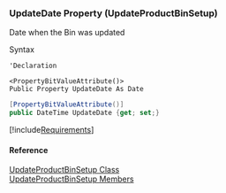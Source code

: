 ﻿### UpdateDate Property (UpdateProductBinSetup)

Date when the Bin was updated

Syntax

```vbnet
'Declaration

<PropertyBitValueAttribute()>
Public Property UpdateDate As Date
```

```csharp
[PropertyBitValueAttribute()]
public DateTime UpdateDate {get; set;}
```

[!include[Requirements](../partials/requirements.md)]

#### Reference

[UpdateProductBinSetup Class](FChoice.Toolkits.Clarify~FChoice.Toolkits.Clarify.Interfaces.UpdateProductBinSetup.md)  
[UpdateProductBinSetup Members](FChoice.Toolkits.Clarify~FChoice.Toolkits.Clarify.Interfaces.UpdateProductBinSetup_members.md)